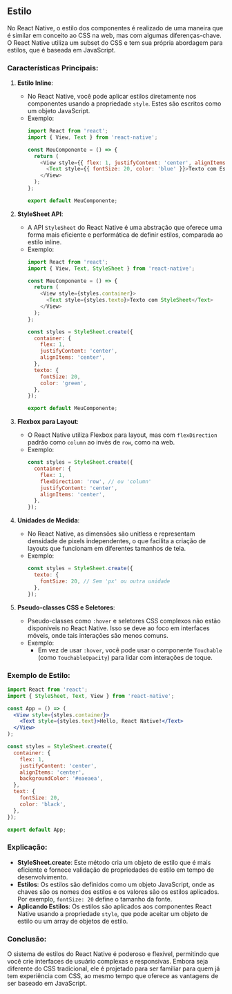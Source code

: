 ## Estilo

No React Native, o estilo dos componentes é realizado de uma maneira que é similar em conceito ao CSS na web, mas com algumas diferenças-chave. O React Native utiliza um subset do CSS e tem sua própria abordagem para estilos, que é baseada em JavaScript.

### Características Principais:

1. **Estilo Inline**:
   - No React Native, você pode aplicar estilos diretamente nos componentes usando a propriedade `style`. Estes são escritos como um objeto JavaScript.
   - Exemplo:
     ```javascript
     import React from 'react';
     import { View, Text } from 'react-native';

     const MeuComponente = () => {
       return (
         <View style={{ flex: 1, justifyContent: 'center', alignItems: 'center' }}>
           <Text style={{ fontSize: 20, color: 'blue' }}>Texto com Estilo Inline</Text>
         </View>
       );
     };

     export default MeuComponente;

2. **StyleSheet API**:
   - A API `StyleSheet` do React Native é uma abstração que oferece uma forma mais eficiente e performática de definir estilos, comparada ao estilo inline.
   - Exemplo:
     ```javascript
     import React from 'react';
     import { View, Text, StyleSheet } from 'react-native';

     const MeuComponente = () => {
       return (
         <View style={styles.container}>
           <Text style={styles.texto}>Texto com StyleSheet</Text>
         </View>
       );
     };

     const styles = StyleSheet.create({
       container: {
         flex: 1,
         justifyContent: 'center',
         alignItems: 'center',
       },
       texto: {
         fontSize: 20,
         color: 'green',
       },
     });

     export default MeuComponente;
     ```

3. **Flexbox para Layout**:
   - O React Native utiliza Flexbox para layout, mas com `flexDirection` padrão como `column` ao invés de `row`, como na web.
   - Exemplo:
     ```javascript
     const styles = StyleSheet.create({
       container: {
         flex: 1,
         flexDirection: 'row', // ou 'column'
         justifyContent: 'center',
         alignItems: 'center',
       },
     });
     ```

4. **Unidades de Medida**:
   - No React Native, as dimensões são unitless e representam densidade de pixels independentes, o que facilita a criação de layouts que funcionam em diferentes tamanhos de tela.
   - Exemplo:
     ```javascript
     const styles = StyleSheet.create({
       texto: {
         fontSize: 20, // Sem 'px' ou outra unidade
       },
     });
     ```

5. **Pseudo-classes CSS e Seletores**:
   - Pseudo-classes como `:hover` e seletores CSS complexos não estão disponíveis no React Native. Isso se deve ao foco em interfaces móveis, onde tais interações são menos comuns.
   - Exemplo:
     - Em vez de usar `:hover`, você pode usar o componente `Touchable` (como `TouchableOpacity`) para lidar com interações de toque.

### Exemplo de Estilo:

```jsx
import React from 'react';
import { StyleSheet, Text, View } from 'react-native';

const App = () => (
  <View style={styles.container}>
    <Text style={styles.text}>Hello, React Native!</Text>
  </View>
);

const styles = StyleSheet.create({
  container: {
    flex: 1,
    justifyContent: 'center',
    alignItems: 'center',
    backgroundColor: '#eaeaea',
  },
  text: {
    fontSize: 20,
    color: 'black',
  },
});

export default App;
```

### Explicação:

- **StyleSheet.create**: Este método cria um objeto de estilo que é mais eficiente e fornece validação de propriedades de estilo em tempo de desenvolvimento.
- **Estilos**: Os estilos são definidos como um objeto JavaScript, onde as chaves são os nomes dos estilos e os valores são os estilos aplicados. Por exemplo, `fontSize: 20` define o tamanho da fonte.
- **Aplicando Estilos**: Os estilos são aplicados aos componentes React Native usando a propriedade `style`, que pode aceitar um objeto de estilo ou um array de objetos de estilo.

### Conclusão:

O sistema de estilos do React Native é poderoso e flexível, permitindo que você crie interfaces de usuário complexas e responsivas. Embora seja diferente do CSS tradicional, ele é projetado para ser familiar para quem já tem experiência com CSS, ao mesmo tempo que oferece as vantagens de ser baseado em JavaScript.